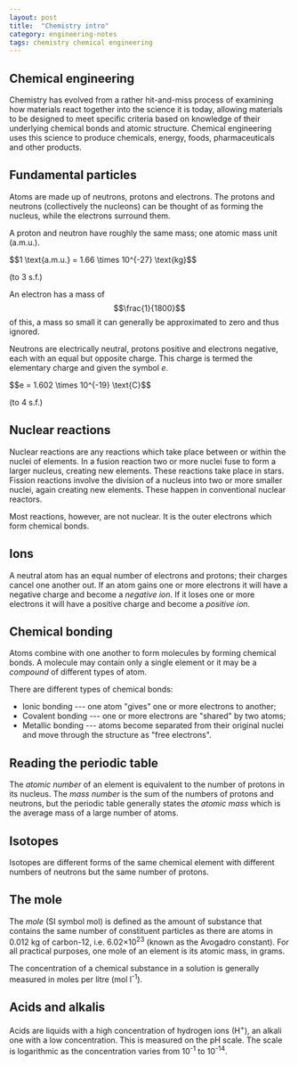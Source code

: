 ```yaml
---
layout: post
title:  "Chemistry intro"
category: engineering-notes
tags: chemistry chemical engineering
---
```


## Chemical engineering

Chemistry has evolved from a rather hit-and-miss process of examining
how materials react together into the science it is today, allowing
materials to be designed to meet specific criteria based on knowledge
of their underlying chemical bonds and atomic structure. Chemical
engineering uses this science to produce chemicals, energy, foods,
pharmaceuticals and other products.

## Fundamental particles

Atoms are made up of neutrons, protons and electrons. The protons and
neutrons (collectively the nucleons) can be thought of as forming the
nucleus, while the electrons surround them.

A proton and neutron have roughly the same mass; one atomic mass unit
(a.m.u.).

<div class="important-note">$$1 \text{a.m.u.} = 1.66 \times 10^{-27} \text{kg}$$

(to 3 s.f.)</div>

An electron has a mass of $$\frac{1}{1800}$$ of this, a mass so small
it can generally be approximated to zero and thus ignored.

Neutrons are electrically neutral, protons positive and electrons
negative, each with an equal but opposite charge. This charge is
termed the elementary charge and given the symbol *e*.

<div class="important-note">$$e = 1.602 \times 10^{-19} \text{C}$$

(to 4 s.f.)</div>

## Nuclear reactions

Nuclear reactions are any reactions which take place between or within
the nuclei of elements. In a fusion reaction two or more nuclei fuse
to form a larger nucleus, creating new elements. These reactions take
place in stars. Fission reactions involve the division of a nucleus
into two or more smaller nuclei, again creating new elements. These
happen in conventional nuclear reactors.

Most reactions, however, are not nuclear. It is the outer electrons
which form chemical bonds.

## Ions

A neutral atom has an equal number of electrons and protons; their
charges cancel one another out. If an atom gains one or more electrons
it will have a negative charge and become a _negative ion_. If it
loses one or more electrons it will have a positive charge and become
a _positive ion_.

## Chemical bonding

Atoms combine with one another to form molecules by forming chemical
bonds. A molecule may contain only a single element or it may be a
_compound_ of different types of atom.

There are different types of chemical bonds:
* Ionic bonding --- one atom "gives" one or more electrons to another;
* Covalent bonding --- one or more electrons are "shared" by two atoms;
* Metallic bonding --- atoms become separated from their original nuclei
  and move through the structure as "free electrons".

## Reading the periodic table

The _atomic number_ of an element is equivalent to the number of
protons in its nucleus. The _mass number_ is the sum of the numbers of
protons and neutrons, but the periodic table generally states the
_atomic mass_ which is the average mass of a large number of atoms.

## Isotopes

Isotopes are different forms of the same chemical element with
different numbers of neutrons but the same number of protons.

## The mole

The _mole_ (SI symbol mol) is defined as the amount of substance that
contains the same number of constituent particles as there are atoms
in 0.012 kg of carbon-12, i.e. 6.02×10<sup>23</sup> (known as the
Avogadro constant). For all practical purposes, one mole of an element
is its atomic mass, in grams.

The concentration of a chemical substance in a solution is generally
measured in moles per litre (mol l<sup>-1</sup>).

## Acids and alkalis

Acids are liquids with a high concentration of hydrogen ions
(H<sup>+</sup>), an alkali one with a low concentration. This is
measured on the pH scale. The scale is logarithmic as the
concentration varies from 10<sup>-1</sup> to 10<sup>-14</sup>.